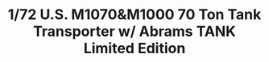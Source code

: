 ---
layout: product
title: "1/72 U.S.  M1070&M1000 70 Ton Tank Transporter  w/ Abrams TANK Limited Edition"
price: "7000" 
desc: "Maketa"
img_path: "/assets/img/TAKO5002X.jpg"
brand: "N/A"
available: false
special_offer: false
new: false
soon: false
cat: "010000"
subcat: "010200"
subsubcat: "0N/A"
sifra: "TAKO5002X"
popular: true
---